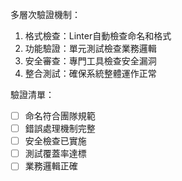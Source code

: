 多層次驗證機制：
1. 格式檢查：Linter自動檢查命名和格式
2. 功能驗證：單元測試檢查業務邏輯
3. 安全審查：專門工具檢查安全漏洞
4. 整合測試：確保系統整體運作正常

驗證清單：
- [ ] 命名符合團隊規範
- [ ] 錯誤處理機制完整  
- [ ] 安全檢查已實施
- [ ] 測試覆蓋率達標
- [ ] 業務邏輯正確
